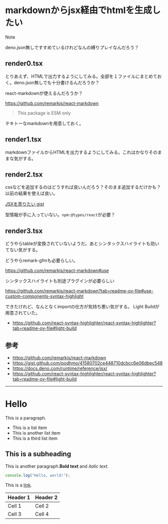 # markdownからjsx経由でhtmlを生成したい

>[!NOTE]
> deno.json無しですすめているけれどなんの縛りプレイなんだろう？

## render0.tsx

とりあえず、HTMLで出力するようにしてみる。全部を１ファイルにまとめておく。deno.json無しでも十分書けるんだろうか？

react-markdownが使えるんだろうか？

https://github.com/remarkjs/react-markdown

> This package is ESM only

テキトーなmarkdownを用意しておく。

## render1.tsx

markdownファイルからHTMLを出力するようにしてみる。これはかなりそのままな気がする。


## render2.tsx

cssなどを追加するのはどうすれば良いんだろう？そのまま追加するだけかも？
以前の結果を使えば良い。

[JSXを弄りたい gist](https://gist.github.com/podhmo/41580702ce448710dcbcc6e06dbec548) 

型情報が手に入っていない。`npm:@types/react`が必要？

## render3.tsx

どうやらtableが変換されていないようだ。あとシンタックスハイライトも効いてない気がする。

どうやらremark-gfmも必要らしい。

https://github.com/remarkjs/react-markdown#use


シンタックスハイライトも別途プラグインが必要らしい

https://github.com/remarkjs/react-markdown?tab=readme-ov-file#use-custom-components-syntax-highlight


できたけれど、なんとなくimportの仕方が気持ち悪い気がする。
Light Buildが用意されていた。

- https://github.com/react-syntax-highlighter/react-syntax-highlighter?tab=readme-ov-file#light-build

## 参考

- https://github.com/remarkjs/react-markdown
- https://gist.github.com/podhmo/41580702ce448710dcbcc6e06dbec548
- https://docs.deno.com/runtime/reference/jsx/
- https://github.com/react-syntax-highlighter/react-syntax-highlighter?tab=readme-ov-file#light-build

----------------------------------------

# Hello

This is a paragraph.

- This is a list item
- This is another list item
- This is a third list item

## This is a subheading

This is another paragraph.**Bold text** and *italic text*.

```js
console.log("Hello, world!");
```

This is a [link](https://example.com).

| Header 1 | Header 2 |
|----------|----------|
| Cell 1   | Cell 2   |
| Cell 3   | Cell 4   |
